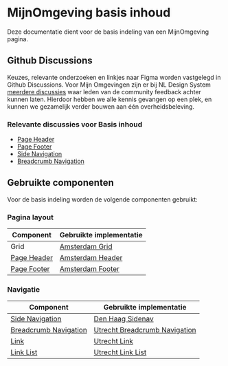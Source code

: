 # MijnOmgeving basis inhoud

Deze documentatie dient voor de basis indeling van een MijnOmgeving pagina.

## Github Discussions

Keuzes, relevante onderzoeken en linkjes naar Figma worden vastgelegd in Github Discussions.
Voor Mijn Omgevingen zijn er bij NL Design System [meerdere discussies](https://github.com/orgs/nl-design-system/discussions/categories/mijn-omgevingen) waar leden van de community feedback achter kunnen laten.
Hierdoor hebben we alle kennis gevangen op een plek, en kunnen we gezamelijk verder bouwen aan één overheidsbeleving.

### Relevante discussies voor Basis inhoud

- [Page Header](https://github.com/orgs/nl-design-system/discussions/388)
- [Page Footer](https://github.com/orgs/nl-design-system/discussions/391)
- [Side Navigation](https://github.com/orgs/nl-design-system/discussions/390)
- [Breadcrumb Navigation](https://github.com/orgs/nl-design-system/discussions/389)

## Gebruikte componenten

Voor de basis indeling worden de volgende componenten gebruikt:

### Pagina layout

| Component                                             | Gebruikte implementatie                                                                                |
| ----------------------------------------------------- | ------------------------------------------------------------------------------------------------------ |
| Grid                                                  | [Amsterdam Grid](https://designsystem.amsterdam/?path=/docs/components-layout-grid--docs)              |
| [Page Header](https://nldesignsystem.nl/page-header/) | [Amsterdam Header](https://designsystem.amsterdam/?path=/docs/components-containers-page-header--docs) |
| [Page Footer](https://nldesignsystem.nl/page-footer/) | [Amsterdam Footer](https://designsystem.amsterdam/?path=/docs/components-containers-page-footer--docs) |

### Navigatie

| Component                                                                 | Gebruikte implementatie                                                                                                            |
| ------------------------------------------------------------------------- | ---------------------------------------------------------------------------------------------------------------------------------- |
| [Side Navigation](https://nldesignsystem.nl/side-navigation/)             | [Den Haag Sidenav](https://nl-design-system.github.io/denhaag/?path=/docs/react-sidenavigation--docs)                              |
| [Breadcrumb Navigation](https://nldesignsystem.nl/breadcrumb-navigation/) | [Utrecht Breadcrumb Navigation](https://nl-design-system.github.io/utrecht/storybook/?path=/docs/react_react-breadcrumb-nav--docs) |
| [Link](https://nldesignsystem.nl/link/)                                   | [Utrecht Link](https://nl-design-system.github.io/utrecht/storybook/?path=/docs/react_react-link--docs)                            |
| [Link List](https://nldesignsystem.nl/link-list/)                         | [Utrecht Link List](https://nl-design-system.github.io/utrecht/storybook/?path=/docs/react_react-link-list--docs)                  |
